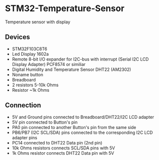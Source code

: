 # STM32-Temperature-Sensor
Temperature sensor with display

## Devices
* STM32F103C8T6
* Led Display 1602a
* Remote 8-bit I/O expander for I2C-bus with interrupt (Serial I2C LCD Display Adapter) PCF8574 or similiar
* Digital Humidity and Temperature Sensor DHT22 (AM2302)
* Noname button
* Breadboard
* 2 resistors 5-10k Ohms
* Resistor ~1k Ohms

## Connection
* 5V and Ground pins connected to Breadboard/DHT22/I2C LCD adapter
* 5V pin connected to Button's pin
* PA0 pin connected to another Button's pin from the same side
* PB6/PB7 (I2C SCL/SDA) pins connected to the corresponding I2C LCD adapter pins
* PC14 connected to DHT22 Data pin (2nd pin)
* 10k Ohms resistors connects SCL/SDA pins with 5V
* 1k Ohms resistor connects DHT22 Data pin with 5V
